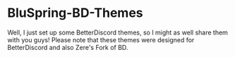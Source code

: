 # BluSpring-BD-Themes
Well, I just set up some BetterDiscord themes, so I might as well share them with you guys!
Please note that these themes were designed for BetterDiscord and also Zere's Fork of BD.
